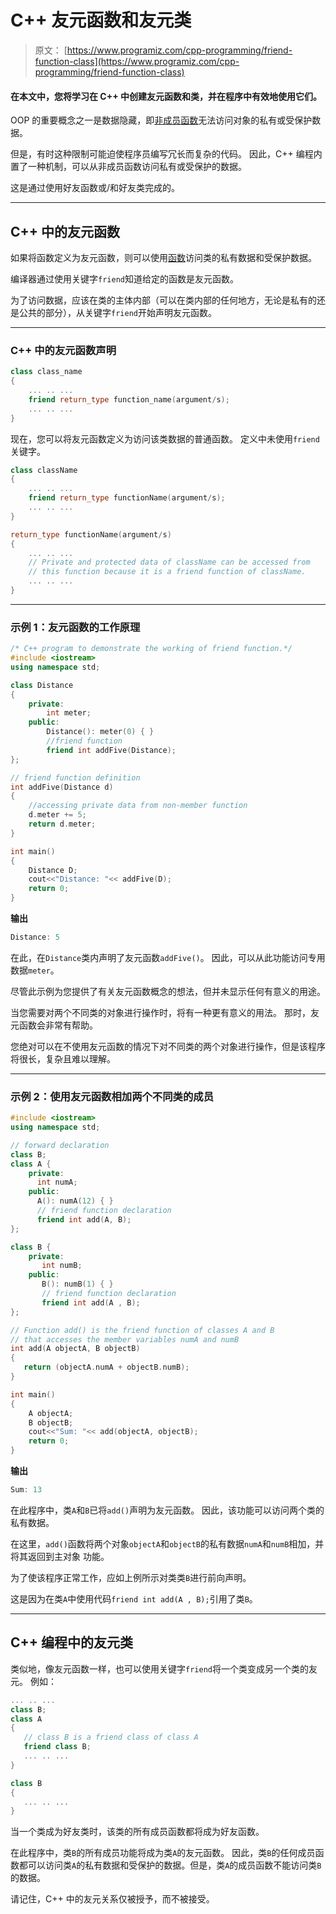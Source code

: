 # C++ 友元函数和友元类

> 原文： [https://www.programiz.com/cpp-programming/friend-function-class](https://www.programiz.com/cpp-programming/friend-function-class)

#### 在本文中，您将学习在 C++ 中创建友元函数和类，并在程序中有效地使用它们。

OOP 的重要概念之一是数据隐藏，即[非成员函数](/cpp-programming/object-class "Non-member function object in C++")无法访问对象的私有或受保护数据。

但是，有时这种限制可能迫使程序员编写冗长而复杂的代码。 因此，C++ 编程内置了一种机制，可以从非成员函数访问私有或受保护的数据。

这是通过使用好友函数或/和好友类完成的。

* * *

## C++ 中的友元函数

如果将函数定义为友元函数，则可以使用[函数](/cpp-programming/function "C++ functions")访问类的私有数据和受保护数据。

编译器通过使用关键字`friend`知道给定的函数是友元函数。

为了访问数据，应该在类的主体内部（可以在类内部的任何地方，无论是私有的还是公共的部分），从关键字`friend`开始声明友元函数。

* * *

### C++ 中的友元函数声明

```cpp
class class_name
{
    ... .. ...
    friend return_type function_name(argument/s);
    ... .. ...
}

```

现在，您可以将友元函数定义为访问该类数据的普通函数。 定义中未使用`friend`关键字。

```cpp
class className
{
    ... .. ...
    friend return_type functionName(argument/s);
    ... .. ...
}

return_type functionName(argument/s)
{
    ... .. ...
    // Private and protected data of className can be accessed from
    // this function because it is a friend function of className.
    ... .. ...
}

```

* * *

### 示例 1：友元函数的工作原理

```cpp
/* C++ program to demonstrate the working of friend function.*/
#include <iostream>
using namespace std;

class Distance
{
    private:
        int meter;
    public:
        Distance(): meter(0) { }
        //friend function
        friend int addFive(Distance);
};

// friend function definition
int addFive(Distance d)
{
    //accessing private data from non-member function
    d.meter += 5;
    return d.meter;
}

int main()
{
    Distance D;
    cout<<"Distance: "<< addFive(D);
    return 0;
} 
```

**输出**

```cpp
Distance: 5
```

在此，在`Distance`类内声明了友元函数`addFive()`。 因此，可以从此功能访问专用数据`meter`。

尽管此示例为您提供了有关友元函数概念的想法，但并未显示任何有意义的用途。

当您需要对两个不同类的对象进行操作时，将有一种更有意义的用法。 那时，友元函数会非常有帮助。

您绝对可以在不使用友元函数的情况下对不同类的两个对象进行操作，但是该程序将很长，复杂且难以理解。

* * *

### 示例 2：使用友元函数相加两个不同类的成员

```cpp
#include <iostream>
using namespace std;

// forward declaration
class B;
class A {
    private:
      int numA;
    public:
      A(): numA(12) { }
      // friend function declaration
      friend int add(A, B);
};

class B {
    private:
       int numB;
    public:
       B(): numB(1) { }
       // friend function declaration
       friend int add(A , B);
};

// Function add() is the friend function of classes A and B
// that accesses the member variables numA and numB
int add(A objectA, B objectB)
{
   return (objectA.numA + objectB.numB);
}

int main()
{
    A objectA;
    B objectB;
    cout<<"Sum: "<< add(objectA, objectB);
    return 0;
} 
```

**输出**

```cpp
Sum: 13
```

在此程序中，类`A`和`B`已将`add()`声明为友元函数。 因此，该功能可以访问两个类的私有数据。

在这里，`add()`函数将两个对象`objectA`和`objectB`的私有数据`numA`和`numB`相加，并将其返回到主对象 功能。

为了使该程序正常工作，应如上例所示对类类`B`进行前向声明。

这是因为在类`A`中使用代码`friend int add(A , B);`引用了类`B`。

* * *

## C++ 编程中的友元类

类似地，像友元函数一样，也可以使用关键字`friend`将一个类变成另一个类的友元。 例如：

```cpp
... .. ...
class B;
class A
{
   // class B is a friend class of class A
   friend class B;
   ... .. ...
}

class B
{
   ... .. ...
}

```

当一个类成为好友类时，该类的所有成员函数都将成为好友函数。

在此程序中，类`B`的所有成员功能将成为类`A`的友元函数。 因此，类`B`的任何成员函数都可以访问类`A`的私有数据和受保护的数据。但是，类`A`的成员函数不能访问类`B`的数据。

请记住，C++ 中的友元关系仅被授予，而不被接受。